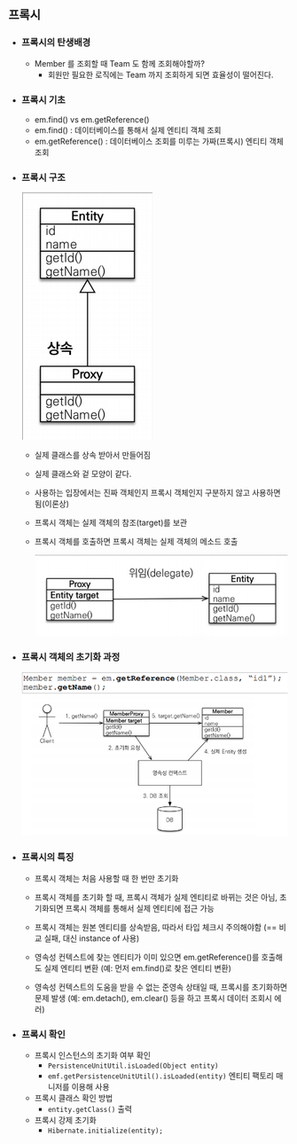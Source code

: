 ## 프록시

* ### 프록시의 탄생배경
    * Member 를 조회할 때 Team 도 함께 조회해야할까?
        * 회원만 필요한 로직에는 Team 까지 조회하게 되면 효율성이 떨어진다.
    

* ### 프록시 기초
    * em.find() vs em.getReference()
    * em.find() : 데이터베이스를 통해서 실제 엔티티 객체 조회
    * em.getReference() : 데이터베이스 조회를 미루는 가짜(프록시) 엔티티 객체 조회
     

* ### 프록시 구조
    ![img.png](img.png)
    * 실제 클래스를 상속 받아서 만들어짐
    * 실제 클래스와 겉 모양이 같다.
    * 사용하는 입장에서는 진짜 객체인지 프록시 객체인지 구분하지 않고
    사용하면 됨(이론상)
    * 프록시 객체는 실제 객체의 참조(target)를 보관
    * 프록시 객체를 호출하면 프록시 객체는 실제 객체의 메소드 호출
    
        ![img_1.png](img_1.png)
      

* ### 프록시 객체의 초기화 과정
    ![img_2.png](img_2.png)
  

* ### 프록시의 특징
    * 프록시 객체는 처음 사용할 때 한 번만 초기화
    * 프록시 객체를 초기화 할 때, 프록시 객체가 실제 엔티티로 바뀌는 것은 아님, 초기화되면 프록시 객체를 통해서 실제 엔티티에 접근 가능
    * 프록시 객체는 원본 엔티티를 상속받음, 따라서 타입 체크시 주의해야함 (== 비교 실패, 대신 instance of 사용)
    * 영속성 컨텍스트에 찾는 엔티티가 이미 있으면 em.getReference()를 호출해도 실제 엔티티 변환
      (예: 먼저 em.find()로 찾은 엔티티 변환)
      
    * 영속성 컨텍스트의 도움을 받을 수 없는 준영속 상태일 때, 프록시를 초기화하면 문제 발생
      (예: em.detach(), em.clear() 등을 하고 프록시 데이터 조회시 에러)
      

* ### 프록시 확인
    * 프록시 인스턴스의 초기화 여부 확인
        * ```PersistenceUnitUtil.isLoaded(Object entity)```
        * ```emf.getPersistenceUnitUtil().isLoaded(entity)``` 엔티티 팩토리 매니저를 이용해 사용    
    * 프록시 클래스 확인 방법
        * ```entity.getClass()``` 출력
    * 프록시 강제 초기화
        * ```Hibernate.initialize(entity);```
    
